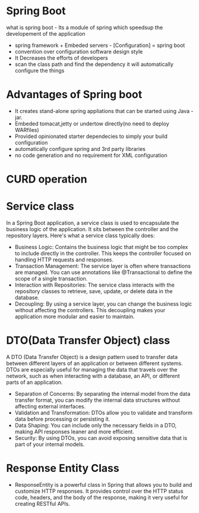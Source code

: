 # Spring Boot
what is spring boot - Its a module of spring which speedsup the developement of the application
-  spring framework + Embeded servers - [Configuration] = spring boot
- convention over configuration software design style
- It Decreases the efforts of developers
- scan the class path and find the dependency it will automatically configure the things

# Advantages of Spring boot
- It creates stand-alone spring appliations that can be started using Java -jar.
- Embeded tomacat,jetty or undertow directly(no need to deploy WARfiles)
- Provided opinionated starter dependecies to simply your build configuration
- automatically configure spring and 3rd party libraries
- no code generation and no requirement for XML configuration

# CURD operation

# Service class
In a Spring Boot application, a service class is used to encapsulate the business logic of the application. It sits between the controller and the repository layers. Here's what a service class typically does:

- Business Logic: Contains the business logic that might be too complex to include directly in the controller. This keeps the controller focused on handling HTTP requests and responses.
- Transaction Management: The service layer is often where transactions are managed. You can use annotations like @Transactional to define the scope of a single transaction.
- Interaction with Repositories: The service class interacts with the repository classes to retrieve, save, update, or delete data in the database.
- Decoupling: By using a service layer, you can change the business logic without affecting the controllers. This decoupling makes your application more modular and easier to maintain.

# DTO(Data Transfer Object) class
A DTO (Data Transfer Object) is a design pattern used to transfer data between different layers of an application or between different systems. DTOs are especially useful for managing the data that travels over the network, such as when interacting with a database, an API, or different parts of an application.
- Separation of Concerns: By separating the internal model from the data transfer format, you can modify the internal data structures without affecting external interfaces.
- Validation and Transformation: DTOs allow you to validate and transform data before processing or persisting it.
- Data Shaping: You can include only the necessary fields in a DTO, making API responses leaner and more efficient.
- Security: By using DTOs, you can avoid exposing sensitive data that is part of your internal models.

# Response Entity Class
- ResponseEntity is a powerful class in Spring that allows you to build and customize HTTP responses. It provides control over the HTTP status code, headers, and the body of the response, making it very useful for creating RESTful APIs.
